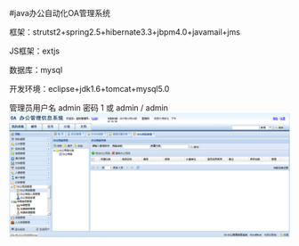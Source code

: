 #java办公自动化OA管理系统


框架：strutst2+spring2.5+hibernate3.3+jbpm4.0+javamail+jms

JS框架：extjs

数据库：mysql

开发环境：eclipse+jdk1.6+tomcat+mysql5.0

管理员用户名 admin 密码 1   或 admin / admin
![image](https://github.com/ghuan/springmvc/blob/master/WebContent/images/oa.png)

